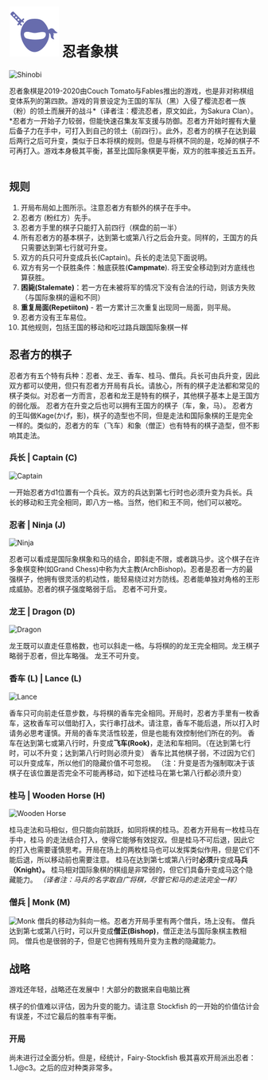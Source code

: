 # ![Shinobi chess](https://github.com/gbtami/pychess-variants/blob/master/static/icons/shinobi.svg) 忍者象棋

![Shinobi](https://github.com/gbtami/pychess-variants/blob/master/static/images/CVariantsGuide/Shinobi.png)

忍者象棋是2019-2020由Couch Tomato与Fables推出的游戏，也是非对称棋组变体系列的第四款。游戏的背景设定为王国的军队（黑）入侵了樱流忍者一族（粉）的领土而展开的战斗*（译者注：樱流忍者，原文如此，为Sakura Clan）。*忍者方一开始子力较弱，但能快速召集友军支援与防御。忍者方开始时握有大量后备子力在手中，可打入到自己的领土（前四行）。此外，忍者方的棋子在达到最后两行之后可升变，类似于日本将棋的规则。但是与将棋不同的是，吃掉的棋子不可再打入。游戏本身极其平衡，甚至比国际象棋更平衡，双方的胜率接近五五开。
 
## 规则
1.	开局布局如上图所示。注意忍者方有额外的棋子在手中。
2.  忍者方 (粉红方）先手。
3.  忍者方手里的棋子只能打入前四行（棋盘的前一半）
4.	所有忍者方的基本棋子，达到第七或第八行之后会升变。同样的，王国方的兵只需要达到第七行就可升变。
5.	双方的兵只可升变成兵长(Captain)。兵长的走法见下面说明。
6.	双方有另一个获胜条件：触底获胜(**Campmate**). 将王安全移动到对方底线也算获胜。
7.	**困毙(Stalemate)**：若一方在未被将军的情况下没有合法的行动，则该方失败（与国际象棋的逼和不同）
8.	**重复局面(Repetiiton)** - 若一方累计三次重复出现同一局面，则平局。
9.	忍者方没有王车易位。
10.	其他规则，包括王国的移动和吃过路兵跟国际象棋一样

## 忍者方的棋子

忍者方有五个特有兵种：忍者、龙王、香车、桂马、僧兵。兵长可由兵升变，因此双方都可以使用，但只有忍者方开局有兵长。请放心，所有的棋子走法都和常见的棋子类似。对忍者一方而言，忍者和龙王是特有的棋子，其他棋子基本上是王国方的弱化版。 忍者方在升变之后也可以拥有王国方的棋子（车，象，马）。 忍者方的王叫做Kage(かげ，影)，棋子的造型也不同，但是走法和国际象棋的王是完全一样的。类似的，忍者方的车（飞车）和象（僧正）也有特有的棋子造型，但不影响其走法。

### 兵长 | Captain (C)

![Captain](https://github.com/gbtami/pychess-variants/blob/master/static/images/CVariantsGuide/ClanCaptain.png)

一开始忍者方d1位置有一个兵长。双方的兵达到第七行时也必须升变为兵长。兵长的移动和王完全相同，即八方一格。当然，他们和王不同，他们可以被吃。

### 忍者 | Ninja (J)

![Ninja](https://github.com/gbtami/pychess-variants/blob/master/static/images/CVariantsGuide/Ninja.png)

忍者可以看成是国际象棋象和马的结合，即斜走不限，或者跳马步。这个棋子在许多象棋变种(如Grand Chess)中称为大主教(ArchBishop)。忍者是忍者一方的最强棋子，他拥有很灵活的机动性，能轻易绕过对方防线。忍者能单独对角格的王形成威胁。忍者的棋子强度略弱于后。
忍者不可升变。

### 龙王 | Dragon (D)

![Dragon](https://github.com/gbtami/pychess-variants/blob/master/static/images/CVariantsGuide/Dragon.png)

龙王既可以直走任意格数，也可以斜走一格。与将棋的的龙王完全相同。龙王棋子略弱于忍者，但比车略强。
龙王不可升变。

### 香车 (L) | Lance (L)

![Lance](https://github.com/gbtami/pychess-variants/blob/master/static/images/CVariantsGuide/Lance.png)

香车只可向前走任意步数，与将棋的香车完全相同。开局时，忍者方手里有一枚香车，这枚香车可以借助打入，实行串打战术。请注意，香车不能后退，所以打入时请务必思考谨慎。开局的香车灵活性较差，但是也能有效控制他们所在的列。
香车在达到第七或第八行时，升变成**飞车(Rook)**，走法和车相同。（在达到第七行时，可以不升变；达到第八行时则必须升变）
香车比其他棋子弱，不过因为它们可以升变成车，所以他们的隐藏价值不可忽视。
（注：升变是否为强制取决于该棋子在该位置是否完全不可能再移动，如下述桂马在第七第八行都必须升变）

### 桂马 | Wooden Horse (H)

![Wooden Horse](https://github.com/gbtami/pychess-variants/blob/master/static/images/CVariantsGuide/Horse.png)

桂马走法和马相似，但只能向前跳跃，如同将棋的桂马。忍者方开局有一枚桂马在手中，桂马 的走法结合打入，使得它能够有效捉双。但是桂马不可后退，因此它的打入也需要谨慎思考。开局在场上的两枚桂马也可以发挥类似作用，但是它们不能后退，所以移动前也需要注意。
桂马在达到第七或第八行时**必须**升变成**马兵（Knight）。**
桂马相对国际象棋的棋组是非常弱的，但它们具备升变成马这个隐藏能力。
*（译者注：马兵的名字取自广将棋，尽管它和马的走法完全一样）*

### 僧兵 | Monk (M)

![Monk](https://github.com/gbtami/pychess-variants/blob/master/static/images/CVariantsGuide/Monk.png)
僧兵的移动为斜向一格。忍者方开局手里有两个僧兵，场上没有。
僧兵达到第七或第八行时，可以升变成**僧正(Bishop)**，僧正走法与国际象棋主教相同。
僧兵也是很弱的子，但是它也拥有残局升变为主教的隐藏能力。
 
## 战略
游戏还年轻，战略还在发展中！大部分的数据来自电脑比赛

棋子的价值难以评估，因为升变的能力。请注意 Stockfish 的一开始的价值估计会有误差，不过它最后的胜率有平衡。

### 开局
尚未进行过全面分析。但是，经统计，Fairy-Stockfish 极其喜欢开局派出忍者：1.J@c3。之后的应对种类非常多。